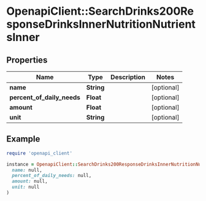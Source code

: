 # OpenapiClient::SearchDrinks200ResponseDrinksInnerNutritionNutrientsInner

## Properties

| Name | Type | Description | Notes |
| ---- | ---- | ----------- | ----- |
| **name** | **String** |  | [optional] |
| **percent_of_daily_needs** | **Float** |  | [optional] |
| **amount** | **Float** |  | [optional] |
| **unit** | **String** |  | [optional] |

## Example

```ruby
require 'openapi_client'

instance = OpenapiClient::SearchDrinks200ResponseDrinksInnerNutritionNutrientsInner.new(
  name: null,
  percent_of_daily_needs: null,
  amount: null,
  unit: null
)
```

